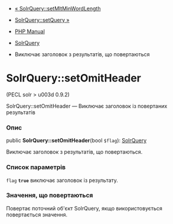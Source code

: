 - [«
SolrQuery::setMltMinWordLength](solrquery.setmltminwordlength.md)
- [SolrQuery::setQuery »](solrquery.setquery.md)

- [PHP Manual](index.md)
- [SolrQuery](class.solrquery.md)
- Виключає заголовок з результатів, що повертаються

# SolrQuery::setOmitHeader

(PECL solr \> u003d 0.9.2)

SolrQuery::setOmitHeader — Виключає заголовок із повертаних
результатів

### Опис

public **SolrQuery::setOmitHeader**(bool `$flag`):
[SolrQuery](class.solrquery.md)

Виключає заголовок з результатів, що повертаються.

### Список параметрів

`flag`
**`true`** виключає заголовок із результату.

### Значення, що повертаються

Повертає поточний об'єкт SolrQuery, якщо використовується повертається
значення.

